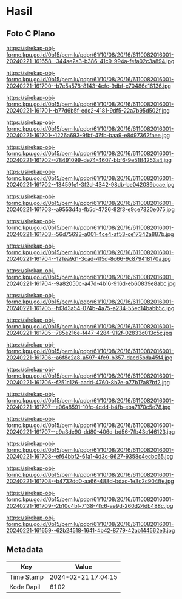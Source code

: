 # Hasil

## Foto C Plano

https://sirekap-obj-formc.kpu.go.id/0b15/pemilu/pdpr/61/10/08/20/16/6110082016001-20240221-161658--344ae2a3-b386-41c9-994a-fefa02c3a894.jpg

https://sirekap-obj-formc.kpu.go.id/0b15/pemilu/pdpr/61/10/08/20/16/6110082016001-20240221-161700--b7e5a578-8143-4cfc-9dbf-c70486c16136.jpg

https://sirekap-obj-formc.kpu.go.id/0b15/pemilu/pdpr/61/10/08/20/16/6110082016001-20240221-161701--b77d6b5f-edc2-4181-9df5-22a7b95d502f.jpg

https://sirekap-obj-formc.kpu.go.id/0b15/pemilu/pdpr/61/10/08/20/16/6110082016001-20240221-161701--1226a693-9fbf-47fb-baa9-e8d97362faee.jpg

https://sirekap-obj-formc.kpu.go.id/0b15/pemilu/pdpr/61/10/08/20/16/6110082016001-20240221-161702--78491099-de74-4607-bbf6-9e51ff4253a4.jpg

https://sirekap-obj-formc.kpu.go.id/0b15/pemilu/pdpr/61/10/08/20/16/6110082016001-20240221-161702--134591e1-3f2d-4342-98db-be042039bcae.jpg

https://sirekap-obj-formc.kpu.go.id/0b15/pemilu/pdpr/61/10/08/20/16/6110082016001-20240221-161703--a9553d4a-fb5d-4726-82f3-e9ce7320e075.jpg

https://sirekap-obj-formc.kpu.go.id/0b15/pemilu/pdpr/61/10/08/20/16/6110082016001-20240221-161703--56d75693-a001-4ce4-af53-ce17342a887b.jpg

https://sirekap-obj-formc.kpu.go.id/0b15/pemilu/pdpr/61/10/08/20/16/6110082016001-20240221-161704--121ea9d1-3cad-4f5d-8c66-9c879418170a.jpg

https://sirekap-obj-formc.kpu.go.id/0b15/pemilu/pdpr/61/10/08/20/16/6110082016001-20240221-161704--9a82050c-a47d-4b16-916d-eb60839e8abc.jpg

https://sirekap-obj-formc.kpu.go.id/0b15/pemilu/pdpr/61/10/08/20/16/6110082016001-20240221-161705--fd3d3a54-074b-4a75-a234-55ec14babb5c.jpg

https://sirekap-obj-formc.kpu.go.id/0b15/pemilu/pdpr/61/10/08/20/16/6110082016001-20240221-161705--785e216e-f447-4284-912f-02833c013c5c.jpg

https://sirekap-obj-formc.kpu.go.id/0b15/pemilu/pdpr/61/10/08/20/16/6110082016001-20240221-161706--a6f8e2a8-a597-4fe9-b357-dacd5bda45f4.jpg

https://sirekap-obj-formc.kpu.go.id/0b15/pemilu/pdpr/61/10/08/20/16/6110082016001-20240221-161706--f251c126-aadd-4760-8b7e-a77b17a87bf2.jpg

https://sirekap-obj-formc.kpu.go.id/0b15/pemilu/pdpr/61/10/08/20/16/6110082016001-20240221-161707--e06a8591-10fc-4cdd-b4fb-eba7170c5e78.jpg

https://sirekap-obj-formc.kpu.go.id/0b15/pemilu/pdpr/61/10/08/20/16/6110082016001-20240221-161707--c9a3de90-dd80-406d-bd56-7fb43c146123.jpg

https://sirekap-obj-formc.kpu.go.id/0b15/pemilu/pdpr/61/10/08/20/16/6110082016001-20240221-161708--ef64bbf2-61a1-4d3c-9627-9358c4ecbc65.jpg

https://sirekap-obj-formc.kpu.go.id/0b15/pemilu/pdpr/61/10/08/20/16/6110082016001-20240221-161708--b4732dd0-aa66-488d-bdac-1e3c2c904ffe.jpg

https://sirekap-obj-formc.kpu.go.id/0b15/pemilu/pdpr/61/10/08/20/16/6110082016001-20240221-161709--2b10c4bf-7138-4fc6-ae9d-260d24db488c.jpg

https://sirekap-obj-formc.kpu.go.id/0b15/pemilu/pdpr/61/10/08/20/16/6110082016001-20240221-161659--62b24518-1641-4b42-8779-42ab144562e3.jpg


## Metadata

| Key        | Value               |
| ---------- | ------------------- |
| Time Stamp | 2024-02-21 17:04:15 |
| Kode Dapil | 6102                |



